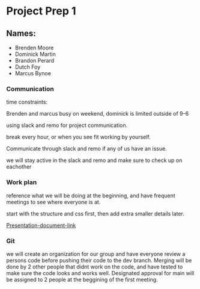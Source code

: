 # Project Prep 1

## Names:

- Brenden Moore
- Dominick Martin
- Brandon Perard
- Dutch Foy
- Marcus Bynoe

### Communication

time constraints:

Brenden and marcus busy on weekend, dominick is limited outside of 9-6

using slack and remo for project communication.

break every hour, or when you see fit working by yourself.

Communicate through slack and remo if any of us have an issue.

we will stay active in the slack and remo and make sure to check up on eachother

### Work plan

reference what we will be doing at the beginning, and have frequent meetings to see where everyone is at.

start with the structure and css first, then add extra smaller details later.

[Presentation-document-link](https://docs.google.com/presentation/d/1NeXKKEpjK2DDme8EwlZBsJndUqIgGYzWrY6FAYtNTf0/edit#slide=id.g2accd1c413_3_31)

### Git

we will create an organization for our group and have everyone review a persons code before pushing their code to the dev branch. Merging will be done by 2 other people that didnt work on the code, and have tested to make sure the code looks and works well. Designated approval for main will be assigned to 2 people at the beggining of the first meeting.
